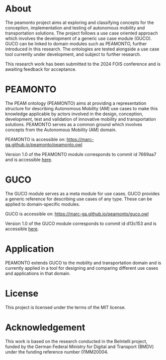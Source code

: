 # About

The peamonto project aims at exploring and classifying concepts for the conception, implementation and testing of autonomous mobility and transportation solutions. The project follows a use case oriented approach which involves the development of a generic use case module (GUCO). GUCO can be linked to domain modules such as PEAMONTO, further introduced in this research. The ontologies are tested alongside a use case tool currently under development, and subject to further research.

This research work has been submitted to the 2024 FOIS conference and is awaiting feedback for acceptance.

# PEAMONTO
The PEAM ontology (PEAMONTO) aims at providing a representation structure for describing Autonomous Mobility (AM) use cases to make this knowledge applicable by actors involved in the design, conception, development, test and validation of innovative mobility and transportation solutions. PEAMONTO serves as a common ground which involves concepts from the Autonomous Mobility (AM) domain.

PEAMONTO is accessible on: <https://marc-ga.github.io/peamonto/peamonto.owl>

Version 1.0 of the PEAMONTO module corresponds to commit id 7669aa7 and is accessible [here](https://github.com/Marc-GA/peamonto/commit/7669aa7040913fa18271b4689b1cecd5a95edcf9).

# GUCO
The GUCO module serves as a meta module for use cases. GUCO provides a generic reference for describing use cases of any type. These can be applied to domain-specific modules.

GUCO is accessible on: <https://marc-ga.github.io/peamonto/guco.owl>

Version 1.0 of the GUCO module corresponds to commit id d13c153 and is accessible [here](https://github.com/Marc-GA/peamonto/commit/d13c15318825deb3a7251e37d5518c73f5ae6032).

# Application
PEAMONTO extends GUCO to the mobility and transportation domain and is currently applied in a tool for designing and comparing different use cases and applications in that domain.

# License

This project is licensed under the terms of the MIT license.

# Acknowledgement

This work is based on the research conducted in the BeIntelli project, funded by the German Federal Ministry for Digital and Transport (BMDV) under the funding reference number 01MM20004.
